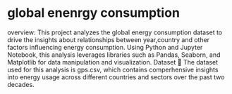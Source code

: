 # global enenrgy consumption
overview:
This project analyzes the global energy consumption dataset to drive the insights about relationships between year,country and other factors influencing energy consumption. Using Python and Jupyter Notebook, this analysis leverages libraries such as Pandas, Seaborn, and Matplotlib for data manipulation and visualization.
Dataset 📂
The dataset used for this analysis is gps.csv, which contains comperhensive insights into energy usage across different countries and sectors over the past two decades.
